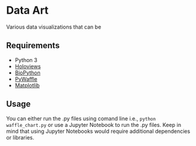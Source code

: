 # Data Art
Various data visualizations that can be 

## Requirements
* Python 3
* [Holoviews](http://holoviews.org/)
* [BioPython](https://biopython.org/)
* [PyWaffle](https://pypi.org/project/pywaffle/)
* [Matplotlib](https://matplotlib.org/)

## Usage
You can either run the .py files using comand line i.e., `python waffle_chart.py` or use a Jupyter Notebook to run the .py files.
Keep in mind that using Jupyter Notebooks would require additional dependencies or libraries.
